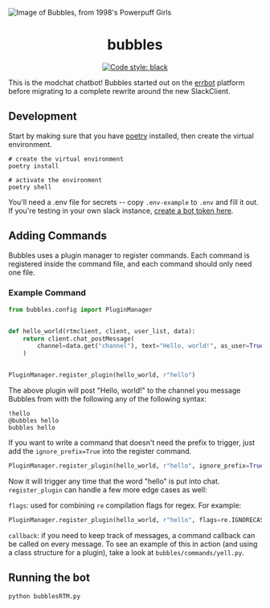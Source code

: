 ![Image of Bubbles, from 1998's Powerpuff Girls](https://i.imgur.com/6MfNGdy.png)

<h1 align="center">bubbles</h1>

<p align="center">
<a href="https://github.com/psf/black"><img alt="Code style: black" src="https://img.shields.io/badge/code%20style-black-000000.svg"></a>
</p>

This is the modchat chatbot! Bubbles started out on the [errbot](https://github.com/errbotio/errbot) platform before migrating to a complete rewrite around the new SlackClient.

## Development

Start by making sure that you have [poetry](https://python-poetry.org/) installed, then create the virtual environment.

```shell script
# create the virtual environment
poetry install

# activate the environment
poetry shell
```

You'll need a .env file for secrets -- copy `.env-example` to `.env` and fill it out. If you're testing in your own slack instance, [create a bot token here](https://my.slack.com/services/new/bot).

## Adding Commands

Bubbles uses a plugin manager to register commands. Each command is registered inside the command file, and each command should only need one file.

### Example Command

```python
from bubbles.config import PluginManager


def hello_world(rtmclient, client, user_list, data):
    return client.chat_postMessage(
        channel=data.get("channel"), text="Hello, world!", as_user=True
    )


PluginManager.register_plugin(hello_world, r"hello")
```

The above plugin will post "Hello, world!" to the channel you message Bubbles from with the following any of the following syntax:

```
!hello
@bubbles hello
bubbles hello
```

If you want to write a command that doesn't need the prefix to trigger, just add the `ignore_prefix=True` into the register command.

```python
PluginManager.register_plugin(hello_world, r"hello", ignore_prefix=True)
```

Now it will trigger any time that the word "hello" is put into chat. `register_plugin` can handle a few more edge cases as well:

`flags`: used for combining `re` compilation flags for regex. For example:

```python
PluginManager.register_plugin(hello_world, r"hello", flags=re.IGNORECASE | re.MULTILINE)
```

`callback`: if you need to keep track of messages, a command callback can be called on every message. To see an example of this in action (and using a class structure for a plugin), take a look at `bubbles/commands/yell.py`.

## Running the bot

```shell script
python bubblesRTM.py
```
